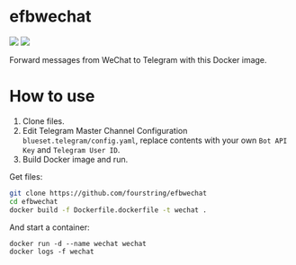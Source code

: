 # efbwechat
[![](https://images.microbadger.com/badges/image/fourstring/efbwechat.svg)](https://microbadger.com/images/fourstring/efbwechat "Get your own image badge on microbadger.com")
[![](https://images.microbadger.com/badges/version/fourstring/efbwechat.svg)](https://microbadger.com/images/fourstring/efbwechat "Get your own version badge on microbadger.com")

Forward messages from WeChat to Telegram with this Docker image.

# How to use
1. Clone files.
2. Edit Telegram Master Channel Configuration `blueset.telegram/config.yaml`, replace contents with your own `Bot API Key` and `Telegram User ID`.
3. Build Docker image and run.  

Get files:
```bash
git clone https://github.com/fourstring/efbwechat
cd efbwechat
docker build -f Dockerfile.dockerfile -t wechat .
```

And start a container:
```
docker run -d --name wechat wechat
docker logs -f wechat
```
